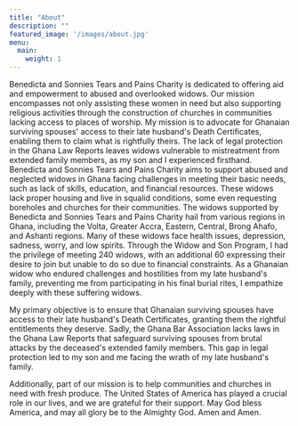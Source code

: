 ```yaml
---
title: "About"
description: ""
featured_image: '/images/about.jpg'
menu:
  main:
    weight: 1
---
```

<!-- {{< figure src="/images/Victor_Hugo-Hunchback.jpg" title="Illustration from Victor Hugo et son temps (1881)" >}} -->

Benedicta and Sonnies Tears and Pains Charity is dedicated to offering aid and
empowerment to abused and overlooked widows. Our mission encompasses not only
assisting these women in need but also supporting religious activities through
the construction of churches in communities lacking access to places of
worship. My mission is to advocate for Ghanaian surviving spouses' access to
their late husband's Death Certificates, enabling them to claim what is
rightfully theirs. The lack of legal protection in the Ghana Law Reports leaves
widows vulnerable to mistreatment from extended family members, as my son and I
experienced firsthand. Benedicta and Sonnies Tears and Pains Charity aims to
support abused and neglected widows in Ghana facing challenges in meeting their
basic needs, such as lack of skills, education, and financial resources. These
widows lack proper housing and live in squalid conditions, some even requesting
boreholes and churches for their communities. The widows supported by Benedicta
and Sonnies Tears and Pains Charity hail from various regions in Ghana,
including the Volta, Greater Accra, Eastern, Central, Brong Ahafo, and Ashanti
regions. Many of these widows face health issues, depression, sadness, worry,
and low spirits. Through the Widow and Son Program, I had the privilege of
meeting 240 widows, with an additional 60 expressing their desire to join but
unable to do so due to financial constraints. As a Ghanaian widow who endured
challenges and hostilities from my late husband's family, preventing me from
participating in his final burial rites, I empathize deeply with these
suffering widows.

My primary objective is to ensure that Ghanaian surviving spouses have access
to their late husband's Death Certificates, granting them the rightful
entitlements they deserve. Sadly, the Ghana Bar Association lacks laws in the
Ghana Law Reports that safeguard surviving spouses from brutal attacks by the
deceased's extended family members. This gap in legal protection led to my son
and me facing the wrath of my late husband's family. 

Additionally, part of our mission is to help communities and churches in need
with fresh produce.
The United States of America has played a crucial role in our lives, and we are
grateful for their support. May God bless America, and may all glory be to the
Almighty God. Amen and Amen.
